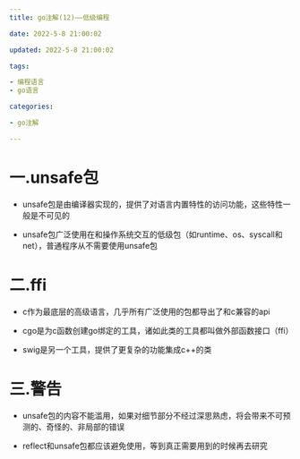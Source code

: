 ```yaml
---
title: go注解(12)——低级编程

date: 2022-5-8 21:00:02

updated: 2022-5-8 21:00:02

tags:

- 编程语言
- go语言

categories:

- go注解

---
```


# 一.unsafe包

- unsafe包是由编译器实现的，提供了对语言内置特性的访问功能，这些特性一般是不可见的

- unsafe包广泛使用在和操作系统交互的低级包（如runtime、os、syscall和net），普通程序从不需要使用unsafe包

# 二.ffi

- c作为最底层的高级语言，几乎所有广泛使用的包都导出了和c兼容的api

- cgo是为c函数创建go绑定的工具，诸如此类的工具都叫做外部函数接口（ffi）

- swig是另一个工具，提供了更复杂的功能集成c++的类

# 三.警告

- unsafe包的内容不能滥用，如果对细节部分不经过深思熟虑，将会带来不可预测的、奇怪的、非局部的错误

- reflect和unsafe包都应该避免使用，等到真正需要用到的时候再去研究
